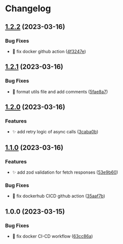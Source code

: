 # Changelog

## [1.2.2](https://github.com/jacobgad/vercel-ddns/compare/v1.2.1...v1.2.2) (2023-03-16)


### Bug Fixes

* :bug: fix docker github action ([4f3247e](https://github.com/jacobgad/vercel-ddns/commit/4f3247e15245bb4ab01a66c6bdbd9fa596d3652c))

## [1.2.1](https://github.com/jacobgad/vercel-ddns/compare/v1.2.0...v1.2.1) (2023-03-16)


### Bug Fixes

* :bug: format utils file and add comments ([5fae8a7](https://github.com/jacobgad/vercel-ddns/commit/5fae8a71cb27c1fc6c2e5e6e7028a03d96c126b5))

## [1.2.0](https://github.com/jacobgad/vercel-ddns/compare/v1.1.0...v1.2.0) (2023-03-16)


### Features

* :sparkles: add retry logic of async calls ([3caba0b](https://github.com/jacobgad/vercel-ddns/commit/3caba0b5df917d5fc0620dccbc0459275b4b19ec))

## [1.1.0](https://github.com/jacobgad/vercel-ddns/compare/v1.0.0...v1.1.0) (2023-03-16)


### Features

* :sparkles: add zod validation for fetch responses ([53e9b60](https://github.com/jacobgad/vercel-ddns/commit/53e9b6079e51c1c806e9e633ec8776c154f5c8cd))


### Bug Fixes

* :bug: fix dockerhub CICD github action ([35aaf7b](https://github.com/jacobgad/vercel-ddns/commit/35aaf7b9eb0ef8ffb7ef6d4760ef4e05993b62ca))

## 1.0.0 (2023-03-15)


### Bug Fixes

* :bug: fix docker CI-CD workflow ([63cc86a](https://github.com/jacobgad/vercel-ddns/commit/63cc86a6e177641e95593da1c262a03cb746bc9b))
